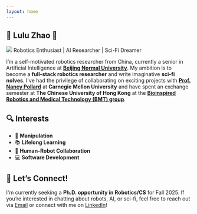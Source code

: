 ```yaml
---
layout: home
---
```


## 🌟 **Lulu Zhao** 🌟
![](https://lulubots.github.io/files/LuluBots.JPG)
Robotics Enthusiast | AI Researcher | Sci-Fi Dreamer

I’m a self-motivated robotics researcher from China, currently a senior in Artificial Intelligence at **[Beijing Normal University](https://english.bnu.edu.cn/)**. My ambition is to become a **full-stack robotics researcher** and write imaginative **sci-fi nolves**. I've had the privilege of collaborating on exciting projects with **[Prof. Nancy Pollard](http://graphics.cs.cmu.edu/nsp/index.html)** at **Carnegie Mellon University** and have spent an exchange semester at **The Chinese University of Hong Kong** at the **[Bioinspired Robotics and Medical Technology (BMT) group](https://biomedirobotics.com/)**.


## 🔍 **Interests**  
- 🦾 **Manipulation**  
- 📚 **Lifelong Learning**  
- 🤖 **Human-Robot Collaboration**  
- 💻 **Software Development**


## 🎯 **Let’s Connect!**

I'm currently seeking a **Ph.D. opportunity in Robotics/CS** for Fall 2025. If you’re interested in chatting about robots, AI, or sci-fi, feel free to reach out via [Email](hgsdrzgsds@gmail.com) or connect with me on [LinkedIn](www.linkedin.com/in/lulubotszhao)!

